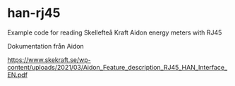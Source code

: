 # han-rj45
Example code for reading Skellefteå Kraft Aidon energy meters with RJ45

Dokumentation från Aidon

https://www.skekraft.se/wp-content/uploads/2021/03/Aidon_Feature_description_RJ45_HAN_Interface_EN.pdf

